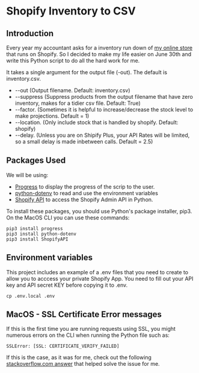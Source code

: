 # Shopify Inventory to CSV
## Introduction
Every year my accountant asks for a inventory run down of [my online store](https://www.prendas.co.uk/) that runs on Shopify.  So I decided to make my life easier on June 30th and write this Python script to do all the hard work for me.  

It takes a single argument for the output file (-out).  The default is inventory.csv.
* --out  (Output filename.  Default: inventory.csv)
* --suppress  (Suppress products from the output filename that have zero inventory, makes for a tidier csv file.  Default: True)
* --factor. (Sometimes it is helpful to increase/decrease the stock level to make projections.  Default = 1)
* --location. (Only include stock that is handled by shopify.  Default: shopify)
* --delay. (Unless you are on Shipify Plus, your API Rates will be limited, so a small delay is made inbetween calls.  Default = 2.5)

## Packages Used
We will be using:
* [Progress](https://github.com/verigak/progress) to display the progress of the scrip to the user.
* [python-dotenv](https://github.com/theskumar/python-dotenv) to read and use the environment variables
* [Shopify API](https://github.com/Shopify/shopify_python_api) to access the Shopify Admin API in Python.


To install these packages, you should use Python's package installer, pip3.  On the MacOS CLI you can use these commands:
```
pip3 install progress
pip3 install python-dotenv
pip3 install ShopifyAPI
```

## Environment variables
This project includes an example of a .env files that you need to create to allow you to acccess your private Shopify App.  You need to fill out your API key and API secret KEY before copying it to .env.
```
cp .env.local .env
```


## MacOS - SSL Certificate Error messages
If this is the first time you are running requests using SSL, you might numerous errors on the CLI when running the Python file such as:
```
SSLError: [SSL: CERTIFICATE_VERIFY_FAILED]
```
If this is the case, as it was for me, check out the following [stackoverflow.com answer](https://stackoverflow.com/questions/42098126/mac-osx-python-ssl-sslerror-ssl-certificate-verify-failed-certificate-verify/42098127#42098127) that helped solve the issue for me.
